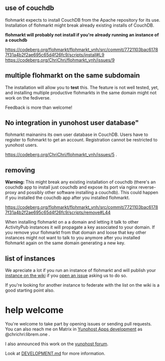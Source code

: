 ## use of couchdb 

flohmarkt expects to install CouchDB from the Apache repository for its use. Installation of flohmarkt might break already existing installs of CouchDB.

**flohmarkt will probably not install if you're already running an instance of a couchdb**

https://codeberg.org/flohmarkt/flohmarkt_ynh/src/commit/7721103bac61787f31a4b2f2ae695c65d4f26fc9/scripts/install#L9
https://codeberg.org/ChriChri/flohmarkt_ynh/issues/9

## multiple flohmarkt on the same subdomain

The installation will allow you to **test** this. The feature is not well tested, yet, and installing multiple productive flohmarkts in the same domain might not work on the fediverse.

Feedback is more than welcome!

## No integration in yunohost user database"

flohmarkt mainanins its own user database in CouchDB. Users have to register to flohmarkt to get an account. Registration cannot be restricted to yunohost users.

https://codeberg.org/ChriChri/flohmarkt_ynh/issues/5 .

## removing

**Warning:** This might break any existing installation of couchdb (there's an couchdb app to install just couchdb and expose its port via nginx reverse-proxy and possibly other software installing a couchdb). This could happen if you installed the couchdb app after you installed flohmarkt.

https://codeberg.org/flohmarkt/flohmarkt_ynh/src/commit/7721103bac61787f31a4b2f2ae695c65d4f26fc9/scripts/remove#L44

When installing flohmarkt on a a domain and letting it talk to other ActivityPub instances it will propagate a key associated to your domain. If you remove your flohmarkt from that domain and loose that key other instances might not want to talk to you anymore after you installed flohmarkt again on the same domain generating a new key.

## list of instances

We apreciate a lot if you run an instance of flohmarkt and will publish your [instance on the wiki](https://codeberg.org/flohmarkt/flohmarkt/wiki/flohmarkt-instances) if you [open an issue](https://codeberg.org/flohmarkt/flohmarkt/issues) asking us to do so.

If you're looking for another instance to federate with the list on the wiki is a good starting point also.

# help welcome

You're welcome to take part by opening issues or sending pull requests. You can also reach me on Matrix in [Yunohost Apps development](https://matrix.to/#/%23yunohost-apps:matrix.org) as @chrichri:librem.one .

I also announced this work on the [yunohost forum](https://forum.yunohost.org/t/ynh-flohmarkt-flohmarkt-as-an-app-for-yunohost/28455?u=chrichri).

Look at [DEVELOPMENT.md](doc/DEVELOPMENT.md) for more information.
